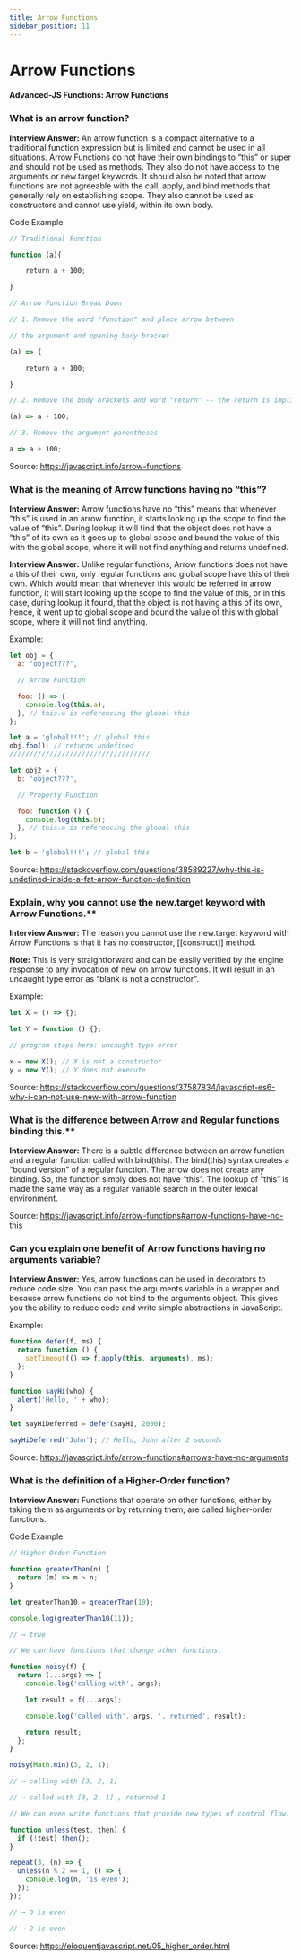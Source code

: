```yaml
---
title: Arrow Functions
sidebar_position: 11
---
```


# Arrow Functions

**Advanced-JS Functions: Arrow Functions**

<head>
  <title>Arrow Functions - JavaScript Interview Questions & Answers</title>
  <meta charSet="utf-8" />
</head>

### What is an arrow function?

**Interview Answer:** An arrow function is a compact alternative to a traditional function expression but is limited and cannot be used in all situations. Arrow Functions do not have their own bindings to “this” or super and should not be used as methods. They also do not have access to the arguments or new.target keywords. It should also be noted that arrow functions are not agreeable with the call, apply, and bind methods that generally rely on establishing scope. They also cannot be used as constructors and cannot use yield, within its own body.

Code Example:

```js
// Traditional Function

function (a){

    return a + 100;

}

// Arrow Function Break Down

// 1. Remove the word "function" and place arrow between 

// the argument and opening body bracket

(a) => {

    return a + 100;

}

// 2. Remove the body brackets and word "return" -- the return is implied.

(a) => a + 100;

// 3. Remove the argument parentheses

a => a + 100;
```

Source: <https://javascript.info/arrow-functions>

### What is the meaning of Arrow functions having no “this”?

**Interview Answer:** Arrow functions have no “this” means that whenever “this” is used in an arrow function, it starts looking up the scope to find the value of “this”. During lookup it will find that the object does not have a “this” of its own as it goes up to global scope and bound the value of this with the global scope, where it will not find anything and returns undefined.

**Interview Answer:** Unlike regular functions, Arrow functions does not have a this of their own, only regular functions and global scope have this of their own. Which would mean that whenever this would be referred in arrow function, it will start looking up the scope to find the value of this, or in this case, during lookup it found, that the object is not having a this of its own, hence, it went up to global scope and bound the value of this with global scope, where it will not find anything.

Example:

```js
let obj = {
  a: 'object???',

  // Arrow Function

  foo: () => {
    console.log(this.a);
  }, // this.a is referencing the global this
};

let a = 'global!!!'; // global this
obj.foo(); // returns undefined
///////////////////////////////////

let obj2 = {
  b: 'object???',

  // Property Function

  foo: function () {
    console.log(this.b);
  }, // this.a is referencing the global this
};

let b = 'global!!!'; // global this
```

Source: <https://stackoverflow.com/questions/38589227/why-this-is-undefined-inside-a-fat-arrow-function-definition>

### Explain, why you cannot use the new.target keyword with Arrow Functions.\*\*

**Interview Answer:** The reason you cannot use the new.target keyword with Arrow Functions is that it has no constructor, [[construct]] method.

**Note:** This is very straightforward and can be easily verified by the engine response to any invocation of new on arrow functions. It will result in an uncaught type error as “blank is not a constructor”.

Example:

```js
let X = () => {};

let Y = function () {};

// program stops here: uncaught type error

x = new X(); // X is not a constructor
y = new Y(); // Y does not execute
```

Source: <https://stackoverflow.com/questions/37587834/javascript-es6-why-i-can-not-use-new-with-arrow-function>

### What is the difference between Arrow and Regular functions binding this.\*\*

**Interview Answer:** There is a subtle difference between an arrow function and a regular function called with bind(this). The bind(this) syntax creates a “bound version” of a regular function. The arrow does not create any binding. So, the function simply does not have “this”. The lookup of “this” is made the same way as a regular variable search in the outer lexical environment.

Source: <https://javascript.info/arrow-functions#arrow-functions-have-no-this>

### Can you explain one benefit of Arrow functions having no arguments variable?

**Interview Answer:** Yes, arrow functions can be used in decorators to reduce code size. You can pass the arguments variable in a wrapper and because arrow functions do not bind to the arguments object. This gives you the ability to reduce code and write simple abstractions in JavaScript.

Example:

```js
function defer(f, ms) {
  return function () {
    setTimeout(() => f.apply(this, arguments), ms);
  };
}

function sayHi(who) {
  alert('Hello, ' + who);
}

let sayHiDeferred = defer(sayHi, 2000);

sayHiDeferred('John'); // Hello, John after 2 seconds
```

Source: <https://javascript.info/arrow-functions#arrows-have-no-arguments>

### What is the definition of a Higher-Order function?

**Interview Answer:** Functions that operate on other functions, either by taking them as arguments or by returning them, are called higher-order functions.

Code Example:

```js
// Higher Order Function

function greaterThan(n) {
  return (m) => m > n;
}

let greaterThan10 = greaterThan(10);

console.log(greaterThan10(11));

// → true

// We can have functions that change other functions.

function noisy(f) {
  return (...args) => {
    console.log('calling with', args);

    let result = f(...args);

    console.log('called with', args, ', returned', result);

    return result;
  };
}

noisy(Math.min)(3, 2, 1);

// → calling with [3, 2, 1]

// → called with [3, 2, 1] , returned 1

// We can even write functions that provide new types of control flow.

function unless(test, then) {
  if (!test) then();
}

repeat(3, (n) => {
  unless(n % 2 == 1, () => {
    console.log(n, 'is even');
  });
});

// → 0 is even

// → 2 is even
```

Source: <https://eloquentjavascript.net/05_higher_order.html>
